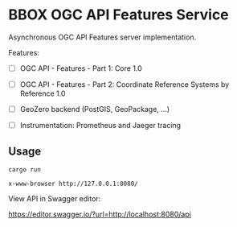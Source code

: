 BBOX OGC API Features Service
=============================

Asynchronous OGC API Features server implementation.

Features:
- [ ] OGC API - Features - Part 1: Core 1.0
- [ ] OGC API - Features - Part 2: Coordinate Reference Systems by Reference 1.0
- [ ] GeoZero backend (PostGIS, GeoPackage, ...)
- [ ] Instrumentation: Prometheus and Jaeger tracing


## Usage

    cargo run

    x-www-browser http://127.0.0.1:8080/

View API in Swagger editor:

https://editor.swagger.io/?url=http://localhost:8080/api
